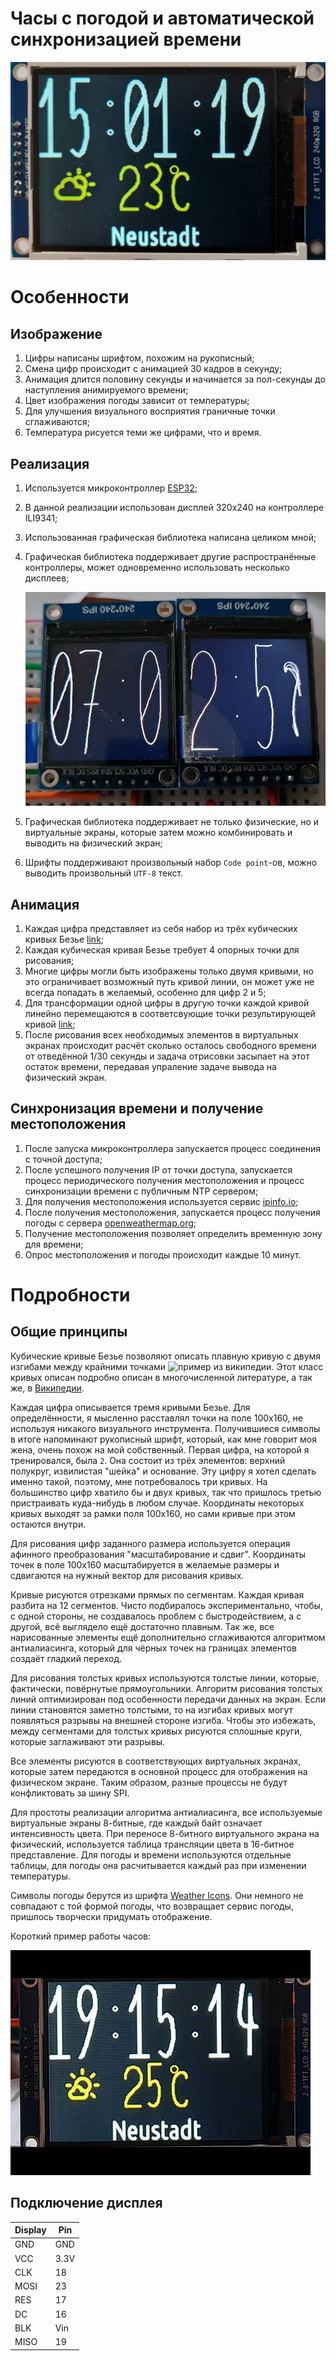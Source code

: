 Часы с погодой и автоматической синхронизацией времени
======================================================

![Часы с погодой](./display-320x240.jpg "Часы с погодой")


# Особенности

## Изображение
  1. Цифры написаны шрифтом, похожим на рукописный;
  2. Cмена цифр происходит с анимацией 30 кадров в секунду;
  3. Анимация длится половину секунды и начинается за пол-секунды до 
     наступления анимируемого времени;
  4. Цвет изображения погоды зависит от температуры;
  5. Для улучшения визуального восприятия граничные точки сглаживаются;
  6. Температура рисуется теми же цифрами, что и время.
  
## Реализация
  1. Используется микроконтроллер [ESP32](https://esphome.io/devices/nodemcu_esp32.html);
  2. В данной реализации использован дисплей 320x240 на контроллере ILI9341;
  3. Использованная графическая библиотека написана целиком мной;
  4. Графическая библиотека поддерживает другие распространённые контроллеры,
     может одновременно использовать несколько дисплеев;
     
     ![2 screens](./2screens-640.jpg)
     
  5. Графическая библиотека поддерживает не только физические, но и виртуальные
     экраны, которые затем можно комбинировать и выводить на физический экран;
  6. Шрифты поддерживают произвольный набор `Code point`-ов, можно выводить 
     произвольный `UTF-8` текст.
     
## Анимация
  1. Каждая цифра представляет из себя набор из трёх кубических кривых Безье [link](https://github.com/jef-sure/ili9341_dgx/blob/main/main/main.c#L86);
  2. Каждая кубическая кривая Безье требует 4 опорных точки для рисования;
  3. Многие цифры могли быть изображены только двумя кривыми, но это 
     ограничивает возможный путь кривой линии, он может уже не всегда попадать
     в желаемый, особенно для цифр 2 и 5;
  4. Для трансформации одной цифры в другую точки каждой кривой линейно 
     перемещаются в соответсвующие точки результирующей кривой [link](https://github.com/jef-sure/ili9341_dgx/blob/main/main/main.c#L392);
  5. После рисования всех необходимых элементов в виртуальных экранах происходит 
     расчёт сколько осталось свободного времени от отведённой 1/30 секунды и 
     задача отрисовки засыпает на этот остаток времени, передавая упраление 
     задаче вывода на физический экран.

## Синхронизация времени и получение местоположения
  1. После запуска микроконтроллера запускается процесс соединения с точной доступа;
  2. После успешного получения IP от точки доступа, запускается процесс 
     периодического получения местоположения и процесс синхронизации времени с 
     публичным NTP сервером;
  3. Для получения местоположения используется сервис [ipinfo.io](https://ipinfo.io);
  4. После получения местоположения, запускается процесс получения погоды с сервера
     [openweathermap.org](https://openweathermap.org/);
  5. Получение местоположения позволяет определить временную зону для времени;
  6. Опрос местоположения и погоды происходит каждые 10 минут.
   
# Подробности

## Общие принципы

Кубические кривые Безье позволяют описать плавную кривую с двумя изгибами между
крайними точками ![пример из википедии](./360px-Bézier_3_big.svg.png "пример кривой").
Этот класс кривых описан подробно описан в многочисленной литературе, а так же, в
[Википедии](https://ru.wikipedia.org/wiki/%D0%9A%D1%80%D0%B8%D0%B2%D0%B0%D1%8F_%D0%91%D0%B5%D0%B7%D1%8C%D0%B5).

Каждая цифра описывается тремя кривыми Безье. Для определённости, я мысленно расставлял 
точки на поле 100х160, не используя никакого визуального инструмента. Получившиеся
символы в итоге напоминают рукописный шрифт, который, как мне говорит моя жена, очень
похож на мой собственный. Первая цифра, на которой я тренировался, была `2`. Она состоит
из трёх элементов: верхний полукруг, извилистая "шейка" и основание. Эту цифру я хотел 
сделать именно такой, поэтому, мне потребовалось три кривых. На большинство цифр
хватило бы и двух кривых, так что пришлось третью пристраивать куда-нибудь в любом случае.
Координаты некоторых кривых выходят за рамки поля 100х160, но сами кривые при этом 
остаются внутри.

Для рисования цифр заданного размера используется операция афинного преобразования
"масштабирование и сдвиг". Координаты точек в поле 100х160 масштабируется в желаемые
размеры и сдвигаются на нужный вектор для рисования кривых. 

Кривые рисуются отрезками прямых по сегментам. Каждая кривая разбита на 12 сегментов.
Чисто подбиралось экспериментально, чтобы, с одной стороны, не создавалось проблем с
быстродействием, а с другой, всё выглядело ещё достаточно плавным. Так же, все 
нарисованные элементы ещё дополнительно сглаживаются алгоритмом антиалиасинга, который
для чёрных точек на границах элементов создаёт гладкий переход. 

Для рисования толстых кривых используются толстые линии, которые, фактически, 
повёрнутые прямоугольники. Алгоритм рисования толстых линий оптимизирован под
особенности передачи данных на экран. Если линии становятся заметно толстыми, то на изгибах
кривых могут появляться разрывы на внешней стороне изгиба. Чтобы это избежать, между
сегментами для толстых кривых рисуются сплошные круги, которые заглаживают эти разрывы.

Все элементы рисуются в соответствующих виртуальных экранах, которые затем передаются
в основной процесс для отображения на физическом экране. Таким образом, разные процессы
не будут конфликтовать за шину SPI. 

Для простоты реализации алгоритма антиалиасинга, все используемые виртуальные экраны
8-битные, где каждый байт означает интенсивность цвета. При переносе 8-битного
виртуального экрана на физический, используется таблица трансляции цвета в 16-битное
представление. Для погоды и времени используются отдельные таблицы, для погоды она
расчитывается каждый раз при изменении температуры. 

Символы погоды берутся из шрифта [Weather Icons](https://erikflowers.github.io/weather-icons/).
Они немного не совпадают с той формой погоды, что возвращает сервис погоды, пришлось
творчески придумать отображение.

Короткий пример работы часов:

[![Watch example](./hqdefault.jpg)](https://www.youtube.com/watch?v=7H-2-X1M7PA)

## Подключение дисплея

| Display | Pin  |
|---------|------|
| GND     | GND  |
| VCC     | 3.3V |
| CLK     | 18   |
| MOSI    | 23   |
| RES     | 17   |
| DC      | 16   |
| BLK     | Vin  |
| MISO    | 19   |

